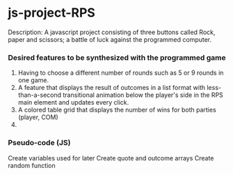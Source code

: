 # js-project-RPS
Description: A javascript project consisting of three buttons called Rock, paper and scissors; a battle of luck against the programmed computer. 

### Desired features to be synthesized with the programmed game
1. Having to choose a different number of rounds such as 5 or 9 rounds in one game. 
2. A feature that displays the result of outcomes in a list format with less-than-a-second transitional animation below the player's side in the RPS main element and updates every click.
3. A colored table grid that displays the number of wins for both parties (player, COM)
4. 

### Pseudo-code (JS)
Create variables used for later
Create quote and outcome arrays
Create random function

